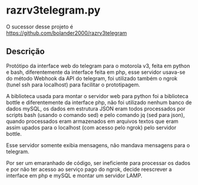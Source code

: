 # razrv3telegram.py
O sucessor desse projeto é https://github.com/bolander2000/razrv3telegram

## Descrição
Protótipo da interface web do telegram para o motorola v3, feita em python e bash, diferentemente da interface feita em php, esse servidor usava-se do método Webhook da API do telegram, foi utilizado também o ngrok (tunel ssh para localhost) para facilitar o prototipagem. 

A biblioteca usada para montar o servidor web para python foi a biblioteca bottle e diferentemente da interface php, não foi utilizado nenhum banco de dados mySQL, os dados em estrutura JSON eram todos processados por scripts bash (usando o comando sed) e pelo comando jq (sed para json), quando processados eram armazenados em arquivos textos que eram assim upados para o localhost (com acesso pelo ngrok) pelo servidor bottle.

Esse servidor somente exibia mensagens, não mandava mensagens para o telegram.

Por ser um emaranhado de código, ser ineficiente para processar os dados e por não ter acesso ao serviço pago do ngrok, decide reescrever a interface em php e mySQL e montar um servidor LAMP.


